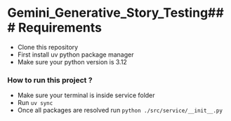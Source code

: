 # Gemini_Generative_Story_Testing### Requirements
-   Clone this repository
-   First install uv python package manager
-   Make sure your python version is 3.12

### How to run this project ?
-   Make sure your terminal is inside service folder
-   Run `uv sync`
-   Once all packages are resolved run `python ./src/service/__init__.py`